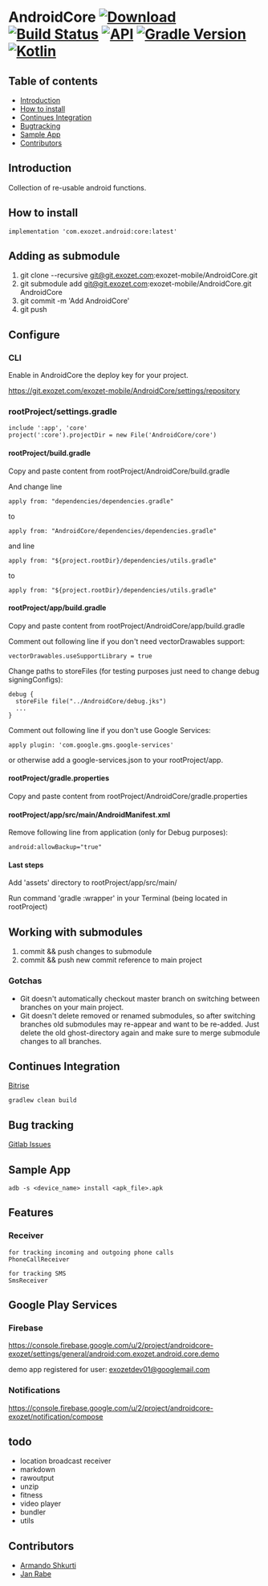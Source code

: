 # AndroidCore [ ![Download](https://api.bintray.com/packages/exozetag/maven/AndroidCore/images/download.svg) ](https://bintray.com/exozetag/maven/AndroidCore/_latestVersion) [![Build Status](https://www.bitrise.io/app/e1099372511a9a9d/status.svg?token=TucfQB9b6iAGlA8faY4F0w&branch=master)](https://www.bitrise.io/app/e1099372511a9a9d) [![API](https://img.shields.io/badge/API-15%2B-brightgreen.svg?style=flat)](https://android-arsenal.com/api?level=15) [![Gradle Version](https://img.shields.io/badge/gradle-4.5-green.svg)](https://docs.gradle.org/current/release-notes) [![Kotlin](https://img.shields.io/badge/kotlin-1.2.21-green.svg)](https://kotlinlang.org/)
## Table of contents
* [Introduction](#introduction)
* [How to install](#how-to-install)
* [Continues Integration](#continues-integration)
* [Bugtracking](#bugtracking)
* [Sample App](#Sample-App)
* [Contributors](#Contributors)

## Introduction

Collection of re-usable android functions.

## How to install

    implementation 'com.exozet.android:core:latest'

## Adding as submodule

1. git clone --recursive git@git.exozet.com:exozet-mobile/AndroidCore.git
2. git submodule add git@git.exozet.com:exozet-mobile/AndroidCore.git AndroidCore
3. git commit -m 'Add AndroidCore'
4. git push

## Configure

### CLI

Enable in AndroidCore the deploy key for your project.

https://git.exozet.com/exozet-mobile/AndroidCore/settings/repository

### rootProject/settings.gradle

    include ':app', 'core'
    project(':core').projectDir = new File('AndroidCore/core')

#### rootProject/build.gradle    

Copy and paste content from rootProject/AndroidCore/build.gradle

And change line

    apply from: "dependencies/dependencies.gradle"

to

    apply from: "AndroidCore/dependencies/dependencies.gradle"

and line

    apply from: "${project.rootDir}/dependencies/utils.gradle"

to

    apply from: "${project.rootDir}/dependencies/utils.gradle"

#### rootProject/app/build.gradle

Copy and paste content from rootProject/AndroidCore/app/build.gradle

Comment out following line if you don't need vectorDrawables support:

    vectorDrawables.useSupportLibrary = true

Change paths to storeFiles (for testing purposes just need to change debug signingConfigs):

    debug {
      storeFile file("../AndroidCore/debug.jks")
      ...
    }

Comment out following line if you don't use Google Services:

    apply plugin: 'com.google.gms.google-services'

or otherwise add a google-services.json to your rootProject/app.


#### rootProject/gradle.properties

Copy and paste content from rootProject/AndroidCore/gradle.properties

#### rootProject/app/src/main/AndroidManifest.xml

Remove following line from application (only for Debug purposes):

    android:allowBackup="true"

#### Last steps

Add 'assets' directory to rootProject/app/src/main/

Run command 'gradle :wrapper' in your Terminal (being located in rootProject)

## Working with submodules

1) commit && push changes to submodule
2) commit && push new commit reference to main project

### Gotchas

- Git doesn't automatically checkout master branch on switching between branches on your main project.
- Git doesn't delete removed or renamed submodules, so after switching branches old submodules may re-appear and want to be re-added. Just delete the old ghost-directory again and make sure to merge submodule changes to all branches.

## Continues Integration

[Bitrise](https://www.bitrise.io/app/e1099372511a9a9d#/builds)

    gradlew clean build

## Bug tracking

[Gitlab Issues](https://git.exozet.com/exozet-mobile/AndroidCore/issues)

## Sample App

    adb -s <device_name> install <apk_file>.apk

## Features

### Receiver

    for tracking incoming and outgoing phone calls
    PhoneCallReceiver

    for tracking SMS
    SmsReceiver


## Google Play Services

### Firebase

https://console.firebase.google.com/u/2/project/androidcore-exozet/settings/general/android:com.exozet.android.core.demo

demo app registered for
user: exozetdev01@googlemail.com

### Notifications

https://console.firebase.google.com/u/2/project/androidcore-exozet/notification/compose

## todo

- location broadcast receiver
- markdown
- rawoutput
- unzip
- fitness
- video player
- bundler
- utils

## Contributors

* [Armando Shkurti](mailto:armando.shkurti@exozet.com)
* [Jan Rabe](mailto:jan.rabe@exozet.com)
